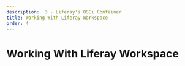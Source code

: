 ```yaml
---
description:  3 - Liferay's OSGi Container
title: Working With Liferay Workspace
order: 4
---
```


# Working With Liferay Workspace
<!-- 
Liferay Workspace is a generated wrapper environment for Liferay projects. Liferay Workspace provides you with all the tools needed to create and build Liferay modules and can be used from within a Java IDE or independently. Liferay Workspace is not mandatory for Liferay development, but in most cases, it simplifies and speeds up the development process significantly.

Liferay Workspace provides:

* Blade CLI tools
* Gradle and Maven wrapper scripts depending on which one is used as the build tool

> While Gradle and Maven are supported as dependency management tools, Liferay doesn't restrict you from using any other tools. Since Gradle is the preferred build and dependency management tool and is also used in core Liferay development, we'll be using it in our examples.

## Blade CLI

Blade is an acronym for *Bootstrap Liferay Advanced Developer Environment*, which is a set of backbone command line tools for creating and managing Liferay module projects and the Liferay Workspace environment. Blade CLI is an independent set of tools and can also be used outside of Liferay Workspace.

The most relevant Blade CLI commands are listed below: 

* __convert:__ converts a Plugins SDK plugin project to a Gradle Workspace project
* __create:__ creates a new Liferay module project from available templates
* __deploy:__ builds and deploys bundles to the Liferay module framework
* __gw:__ executes a Gradle command using the Gradle Wrapper, if detected
* __help:__ gives help on a specific command
* __init:__ initializes a new Liferay Workspace
* __install:__ installs a bundle into Liferay’s module framework
* __open:__ opens or imports a file or project in Liferay IDE
* __samples:__ generates a sample project
* __server:__ starts or stops a server defined by your Liferay project
* __sh:__ connects to Liferay, executes a Gogo command, and returns output
* __update:__ updates Blade CLI to the latest version
* __version:__ displays version information about Blade CLI

> See Blade CLI's [GitHub page](https://github.com/liferay/liferay-blade-cli)

## Using Gradle

Gradle is the default build and dependency management tool for Liferay plugin development. Available Gradle Tasks are listed in the Gradle Tasks pane of the Liferay Workspace perspective of the IDE. The perspective can be selected from Dev Studio's *Window* menu. By default, the Gradle Tasks pane is displayed in the perspective's upper right corner:

<img src="../images/workspace-gradle-tasks.png" style="max-height:33%"/>

## Gradle Wrapper

Liferay Workspace ships with Gradle Wrapper scripts, taking care of downloading and making a compatible version of Gradle available. That way, you don't have to install Gradle manually in your development environment, and everybody who uses the project builds it with exactly the same version of Gradle.

From the _Command Line_, the available tasks can be listed by running the wrapper script in the root folder of the Liferay Workspace:

```bash
liferay@liferay-VirtualBox:/opt/liferay-workspace$ ./gradlew tasks
:tasks

------------------------------------------------------------
All tasks runnable from root project
------------------------------------------------------------

Build tasks
-----------
assemble - Assembles the outputs of this project.
build - Assembles and tests this project.
clean - Deletes the build directory.

Build Setup tasks
-----------------
init - Initializes a new Gradle build. [incubating]
wrapper - Generates Gradle wrapper files. [incubating]

Bundle tasks
------------
createToken - Creates a liferay.com download token.
distBundleTar - Assembles the Liferay bundle and zips it up.
distBundleZip - Assembles the Liferay bundle and zips it up.
initBundle - Downloads and unzips the bundle.
```

## Using Maven

You can choose to use Maven when creating a new module:

<img src="../images/liferay-maven-workspace.png" style="max-height: 40%"/>

Liferay Maven Workspace can also be created from the _Command Line_ with:

```
mvn archetype:generate \
    -DarchetypeGroupId=com.liferay \
    -DarchetypeArtifactId=com.liferay.project.templates.workspace \
    -DgroupId=[GROUP_ID] \
    -DartifactId=[WORKSPACE_NAME] \
    -Dversion=[VERSION]
```

For more information on how to use Liferay Workspace with Maven, see the developer documentation at [Liferay Developer Network](https://dev.liferay.com/develop/tutorials/-/knowledge_base/7-1/maven-workspace).

## Liferay Workspace Structure

By default, a Liferay Workspace is generated with the following files and folders: 

<img src="../images/liferay-workspace-folder-structure.png" style="max-height: 30%"/>

* __bundles (optionally generated):__ the default folder for Liferay Portal bundles
* __configs:__ holds the configuration files for different environments
* __gradle:__ holds the Gradle Wrapper used by your workspace
* __modules:__ holds your custom modules
* __plugins-sdk (optionally generated):__ holds plugins to migrate from previous releases
* __themes:__ holds your custom themes, which are built using the Theme Generator
* __wars__: holds traditional WAR-style web application projects
* __build.gradle:__ the common Gradle build file
* __gradle-local.properties:__ sets user-specific properties for your workspace 
* __gradle.properties:__ specifies the Workspace’s project locations and Liferay's server configuration globally
* __gradlew__: executes the Gradle command wrapper
* __settings.gradle:__ applies plugins to the workspace and configures its dependencies

## Using Liferay Workspace Without IDE

Liferay Workspace can be used without an IDE as well. Below is an example of the steps required to build a Workspace project which, for example, has been downloaded from GitHub:

1. Have a Java 8 JDK installed on your computer
1. Clone a Liferay workspace project containing Liferay modules from GitHub 
1. Run the gradle build tool script (example for Linux):

```bash
PATH_TO_LIFERAY_WORKSPACE/gradlew clean build 
```

After your build has completed successfully, the deployables can be found in the *build/libs* directories of the respective project folders. 

## Setting Up Liferay Portal for Liferay Workspace

If you use Tomcat as your development server, you can choose to manually download a Liferay Tomcat bundle and create a server in the Dev Studio workspace using the Liferay 7.x server adapter, or you can let Liferay Workspace do the work automatically for you.

When you start a new Liferay Workspace project, you can choose to download a Liferay bundle. If the bundle has not already been downloaded and cached, the workspace launcher will first download the bundle and then set up the Tomcat server automatically:

<img src="../images/set-bundle-url.png" style="max-height: 25%"/>
<br />

If you didn't choose to download the server when you initially created the Liferay Workspace, you can use the `initBundle` Gradle task at any time to download and extract the bundle to the bundle's subdirectory of the Liferay Workspace. Afterward, you can create a new server just as if you were creating a workspace server manually. You must only point the *Liferay Portal Bundle Directory* to the directory where the bundle is downloaded and extracted. The download URL of the bundle can be defined in the `gradle.properties` file or in the Liferay Workspace create dialog. For more information, see the [Developer Network article](https://dev.liferay.com/develop/tutorials/-/knowledge_base/7-1/configuring-a-liferay-workspace).

Using Liferay Workspace server bundles facilitates generating and configuring multiple server environments in your development environment. For more information about this scenario, please see the [Developer Network article](https://dev.liferay.com/develop/tutorials/-/knowledge_base/7-1/development-lifecycle-for-a-liferay-workspace#testing-projects).

## Portal Configuration Files

The main portal configuration file, `portal.properties`, defines every aspect of the platform configuration. Amongst others, it defines default settings for: 

* The Liferay home folder
* Database connection of the database pool reference
* Clustering settings

The default settings can be inspected in the source file, which can be extracted from the portal-impl.jar package in your Liferay installation or downloaded online from [GitHub](https://github.com/liferay/liferay-portal/blob/7.1.x/portal-impl/src/portal.properties).

Settings in `portal.properties` can be overridden with one or both of the following files:

* portal-ext.properties
* portal-setup-wizard.properties (generated only if the setup wizard is run)

These configuration files are looked up at startup in the following locations:

* The Liferay home folder
* LIFERAY\_WEB\_APPLICATION_ROOT/WEB-INF/classes

Some of the settings found in `portal.properties` are portal instance-specific and can be managed in the *Control Panel*. If instance-specific settings are saved through the _Control Panel_, they are persisted to the database. In the case of overlapping settings, the order of precedence is the following (the last one remains):

1. portal.properties
1. portal-ext.properties
1. portal-setup-wizard.properties
1. Settings persisted through the _Control Panel_

> Many of the settings in `portal.properties` are in the process of becoming *Control Panel*-managed. When updating or patching, it's always a good practice to check the release notes for possible changes.

<div class="summary">
<h3>Knowledge Check</h3>
<ul>
	<li>Blade is an acronym for ___________________________________________________.</li>
	<li>____________________ is the default build and dependency management tool for Liferay plugin development.</li>
	<li>You can choose between Gradle and ____________________ as a build system when you create a new Liferay workspace.</li>
	<li>Liferay Workspace can be used without an ________________.</li>
	<li>The main portal configuration file, __________________________, defines every aspect of the platform configuration.</li>
	<li>You can override the main configuration file by editing either the _________________________ or the ___________________________ files.</li>
</ul>
</div> -->